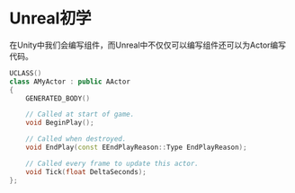 # Unreal初学

在Unity中我们会编写组件，而Unreal中不仅仅可以编写组件还可以为Actor编写代码。

```C++
UCLASS()
class AMyActor : public AActor
{
    GENERATED_BODY()

    // Called at start of game.
    void BeginPlay();

    // Called when destroyed.
    void EndPlay(const EEndPlayReason::Type EndPlayReason);

    // Called every frame to update this actor.
    void Tick(float DeltaSeconds);
};
```

